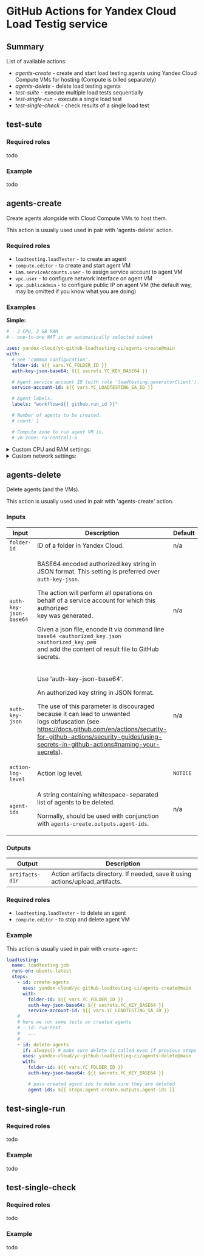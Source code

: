 # GitHub Actions for Yandex Cloud Load Testig service

## Summary

List of available actions:
* _agents-create_ - create and start load testing agents using Yandex Cloud Compute VMs for hosting (Compute is billed separately)
* _agents-delete_ - delete load testing agents
* _test-suite_ - execute multiple load tests sequentially
* _test-single-run_ - execute a single load test
* _test-single-check_ - check results of a single load test

## test-sute

<!--doc-begin-test-suite-->
<!--doc-end-test-suite-->

### Required roles
todo

### Example
todo

## agents-create

Create agents alongside with Cloud Compute VMs to host them.
  
This action is usually used used in pair with 'agents-delete' action.

<!--doc-begin-agents-create-->
<!--doc-end-agents-create-->

### Required roles
- `loadtesting.loadTester` - to create an agent
- `compute.editor` - to create and start agent VM
- `iam.serviceAccounts.user` - to assign service account to agent VM
- `vpc.user` - to configure network interface on agent VM
- `vpc.publicAdmin` - to configure public IP on agent VM (the default way, may be omitted if you know what you are doing)

### Examples

**Simple:**

```yaml
# - 2 CPU, 2 GB RAM
# - one-to-one NAT in an automatically selected subnet

uses: yandex-cloud/yc-github-loadtesting-ci/agents-create@main
with:
  # See 'common configuration'.
  folder-id: ${{ vars.YC_FOLDER_ID }}
  auth-key-json-base64: ${{ secrets.YC_KEY_BASE64 }}

  # Agent service account ID (with role 'loadtesting.generatorClient').
  service-account-id: ${{ vars.YC_LOADTESTING_SA_ID }}

  # Agent labels.
  labels: "workflow=${{ github.run_id }}"

  # Number of agents to be created.
  # count: 1

  # Compute zone to run agent VM in.
  # vm-zone: ru-central1-a
```

<details><summary>Custom CPU and RAM settings:</summary>

```yaml
uses: yandex-cloud/yc-github-loadtesting-ci/agents-create@main
with:
  # See 'common configuration'.
  folder-id: ${{ vars.YC_FOLDER_ID }}
  auth-key-json-base64: ${{ secrets.YC_KEY_BASE64 }}

  # Agent service account ID (with role 'loadtesting.generatorClient').
  service-account-id: ${{ vars.YC_LOADTESTING_SA_ID }}

  # Agent labels.
  labels: "workflow=${{ github.run_id }}"

  # Number of agents to be created.
  # count: 1

  # Compute zone to run agent VM in.
  # vm-zone: ru-central1-a

  # Additional cli arguments.
  cli-args: |-
    --cores 2
    --memory 2G
```

</details>

<details><summary>Custom network settings:</summary>

This version is essentially identical to `yc loadtesting agent create ${cli-args}`.

```yaml
uses: yandex-cloud/yc-github-loadtesting-ci/agents-create@main
with:
  # See 'common configuration'.
  folder-id: ${{ vars.YC_FOLDER_ID }}
  auth-key-json-base64: ${{ secrets.YC_KEY_BASE64 }}

  # Number of agents to be created.
  # count: 1

  # Additional cli arguments.
  cli-args: |-
    --service-account-id "${{ vars.YC_LOADTESTING_SA_ID }}"
    --labels "workflow=${{ github.run_id }}"
    --cores 2
    --memory 2G
    --zone 'ru-central1-a'
    --network-settings "subnet-name=default-a,security-group-ids=${{ vars.YC_LOADTESTING_AGENT_SECURITY_GROUP_ID }}"
```

</details>

## agents-delete

Delete agents (and the VMs).

This action is usually used used in pair with 'agents-create' action.

<!--doc-begin-agents-delete-->
### Inputs
|Input|Description|Default|Required|
|-----|-----------|-------|:------:|
|`folder-id`|ID of a folder in Yandex Cloud.|n/a|yes|
|`auth-key-json-base64`|<p>BASE64 encoded authorized key string in JSON format. This setting is preferred over <code>auth-key-json</code>.</p><p>The action will perform all operations on behalf of a service account for which this authorized<br />key was generated.</p><p>Given a json file, encode it via command line <code>base64 &lt;authorized_key.json &gt;authorized_key.pem</code><br />and add the content of result file to GitHub secrets.</p>|n/a|no|
|`auth-key-json`|<p>Use 'auth-key-json-base64'.</p><p>An authorized key string in JSON format.</p><p>The use of this parameter is discouraged because it can lead to unwanted<br />logs obfuscation (see https://docs.github.com/en/actions/security-for-github-actions/security-guides/using-secrets-in-github-actions#naming-your-secrets).</p>|n/a|no|
|`action-log-level`|Action log level.|`NOTICE`|no|
|`agent-ids`|<p>A string containing whitespace-separated list of agents to be deleted.</p><p>Normally, should be used with conjunction with <code>agents-create.outputs.agent-ids</code>.</p>|n/a|yes|
### Outputs
|Output|Description|
|------|-----------|
|`artifacts-dir`|Action artifacts directory. If needed, save it using actions/upload_artifacts.|
<!--doc-end-agents-delete-->

### Required roles
- `loadtesting.loadTester` - to delete an agent
- `compute.editor` - to stop and delete agent VM

### Example

This action is usually used in pair with `create-agent`:

```yaml
loadtesting:
  name: loadtesting job
  runs-on: ubuntu-latest
  steps:
    - id: create-agents
      uses: yandex-cloud/yc-github-loadtesting-ci/agents-create@main
      with:
        folder-id: ${{ vars.YC_FOLDER_ID }}
        auth-key-json-base64: ${{ secrets.YC_KEY_BASE64 }}
        service-account-id: ${{ vars.YC_LOADTESTING_SA_ID }}
    #
    # here we run some tests on created agents
    # - id: run-test
    #   ...
    #
    - id: delete-agents
      if: always() # make sure delete is called even if previous steps fail
      uses: yandex-cloud/yc-github-loadtesting-ci/agents-delete@main
      with:
        folder-id: ${{ vars.YC_FOLDER_ID }}
        auth-key-json-base64: ${{ secrets.YC_KEY_BASE64 }}

        # pass created agent ids to make sure they are deleted
        agent-ids: ${{ steps.agent-create.outputs.agent-ids }}
```

## test-single-run

<!--doc-begin-test-single-run-->
<!--doc-end-test-single-run-->

### Required roles
todo

### Example
todo

## test-single-check

<!--doc-begin-test-single-check-->
<!--doc-end-test-single-check-->

### Required roles
todo

### Example
todo
